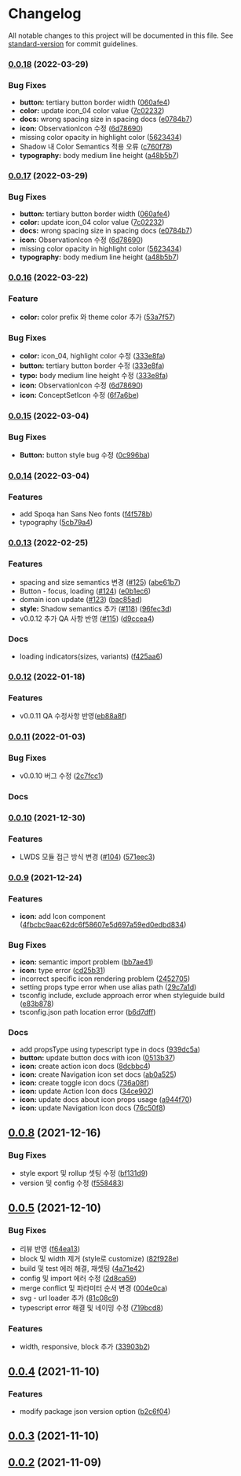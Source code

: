 # Changelog

All notable changes to this project will be documented in this file. See [standard-version](https://github.com/conventional-changelog/standard-version) for commit guidelines.

### [0.0.18](https://github.com/linewalks/lwds/compare/v0.0.15...v0.0.18) (2022-03-29)


### Bug Fixes

* **button:** tertiary button border width ([060afe4](https://github.com/linewalks/lwds/commit/060afe4d2ae524b24284268c451540b0247b20b2))
* **color:** update icon_04 color value ([7c02232](https://github.com/linewalks/lwds/commit/7c022329a878068dfb38117bacba358e3ee96158))
* **docs:** wrong spacing size in spacing docs ([e0784b7](https://github.com/linewalks/lwds/commit/e0784b70d36c6e009da941e1512d4e39a5bf7ab1))
* **icon:** ObservationIcon 수정 ([6d78690](https://github.com/linewalks/lwds/commit/6d78690cdc252cf82262ce6d02367284c67451fd))
* missing color opacity in highlight color ([5623434](https://github.com/linewalks/lwds/commit/562343497d3d28c14143b235805b0d97724c7153))
* Shadow 내 Color Semantics 적용 오류 ([c760f78](https://github.com/linewalks/lwds/commit/c760f78c814ca66cd20cd0324696ee5a01d45719))
* **typography:** body medium line height ([a48b5b7](https://github.com/linewalks/lwds/commit/a48b5b7fcab3a68c4521e9aff4002dfc0b51da94))

### [0.0.17](https://github.com/linewalks/lwds/compare/v0.0.15...v0.0.17) (2022-03-29)

### Bug Fixes

- **button:** tertiary button border width ([060afe4](https://github.com/linewalks/lwds/commit/060afe4d2ae524b24284268c451540b0247b20b2))
- **color:** update icon_04 color value ([7c02232](https://github.com/linewalks/lwds/commit/7c022329a878068dfb38117bacba358e3ee96158))
- **docs:** wrong spacing size in spacing docs ([e0784b7](https://github.com/linewalks/lwds/commit/e0784b70d36c6e009da941e1512d4e39a5bf7ab1))
- **icon:** ObservationIcon 수정 ([6d78690](https://github.com/linewalks/lwds/commit/6d78690cdc252cf82262ce6d02367284c67451fd))
- missing color opacity in highlight color ([5623434](https://github.com/linewalks/lwds/commit/562343497d3d28c14143b235805b0d97724c7153))
- **typography:** body medium line height ([a48b5b7](https://github.com/linewalks/lwds/commit/a48b5b7fcab3a68c4521e9aff4002dfc0b51da94))

### [0.0.16](https://github.com/linewalks/lwds/compare/v0.0.15...v0.0.16) (2022-03-22)

### Feature

- **color:** color prefix 와 theme color 추가 ([53a7f57](https://github.com/linewalks/lwds/pull/140))

### Bug Fixes

- **color:** icon_04, highlight color 수정 ([333e8fa](https://github.com/linewalks/lwds/pull/139))
- **button:** tertiary button border 수정 ([333e8fa](https://github.com/linewalks/lwds/pull/139))
- **typo:** body medium line height 수정 ([333e8fa](https://github.com/linewalks/lwds/pull/139))
- **icon:** ObservationIcon 수정 ([6d78690](https://github.com/linewalks/lwds/commit/6d78690cdc252cf82262ce6d02367284c67451fd))
- **icon:** ConceptSetIcon 수정 ([6f7a6be](https://github.com/linewalks/lwds/pull/133))

### [0.0.15](https://github.com/linewalks/lwds/compare/v0.0.14...v0.0.15) (2022-03-04)

### Bug Fixes

- **Button:** button style bug 수정 ([0c996ba](https://github.com/linewalks/lwds/commit/0c996babcc70b8c7ece2f63dc2c4eb37d28e917b))

### [0.0.14](https://github.com/linewalks/lwds/compare/v0.0.8...v0.0.14) (2022-03-04)

### Features

- add Spoqa han Sans Neo fonts ([f4f578b](https://github.com/linewalks/lwds/commit/f4f578bc9ecf7925cb4abba8aa55b81c4cd7c9ae))
- typography ([5cb79a4](https://github.com/linewalks/lwds/commit/5cb79a4b3ee896107927a93e1ccb16a9a8b0d355))

### [0.0.13](https://github.com/linewalks/lwds/compare/v0.0.8...v0.0.13) (2022-02-25)

### Features

- spacing and size semantics 변경 ([#125](https://github.com/linewalks/lwds/pull/125)) ([abe61b7](https://github.com/linewalks/lwds/commit/abe61b79db0fe4bb337604379e4b58ca1c4dae78))
- Button - focus, loading ([#124](https://github.com/linewalks/lwds/pull/124)) ([e0b1ec6](https://github.com/linewalks/lwds/commit/e0b1ec6158b5b49a94213a31b229cfd016db60a3))
- domain icon update ([#123](https://github.com/linewalks/lwds/pull/123)) ([bac85ad](https://github.com/linewalks/lwds/commit/bac85ad133673a17b77b2009759b224d9a67f617))
- **style:** Shadow semantics 추가 ([#118](https://github.com/linewalks/lwds/issues/118)) ([96fec3d](https://github.com/linewalks/lwds/commit/96fec3d5a35ccf723a07adb19141f4668f29e22d))
- v0.0.12 추가 QA 사항 반영 ([#115](https://github.com/linewalks/lwds/issues/115)) ([d9ccea4](https://github.com/linewalks/lwds/commit/d9ccea429c7090a9a276a652b2ac9478818192c7))

### Docs

- loading indicators(sizes, variants) ([f425aa6](https://github.com/linewalks/lwds/commit/f425aa6966947bfcede1d57d84fb6c4124ccc71c))

### [0.0.12](https://github.com/linewalks/lwds/compare/v0.0.11...v0.0.12) (2022-01-18)

### Features

- v0.0.11 QA 수정사항 반영([eb88a8f](https://github.com/linewalks/lwds/commit/eb88a8fbc436112f1c497352de173519281de3b9))

### [0.0.11](https://github.com/linewalks/lwds/compare/v0.0.10...v0.0.11) (2022-01-03)

### Bug Fixes

- v0.0.10 버그 수정 ([2c7fcc1](https://github.com/linewalks/lwds/commit/2c7fcc1f5295811f56607912ac0ea0ed68146882))

### Docs

### [0.0.10](https://github.com/linewalks/lwds/compare/v0.0.9...v0.0.10) (2021-12-30)

### Features

- LWDS 모듈 접근 방식 변경 ([#104](https://github.com/linewalks/lwds/issues/104)) ([571eec3](https://github.com/linewalks/lwds/commit/571eec3aa66690c93d596ed4f87223ab1b7938f1))

### [0.0.9](https://github.com/linewalks/lwds/compare/v0.0.8...v0.0.9) (2021-12-24)

### Features

- **icon:** add Icon component ([4fbcbc9aac62dc6f58607e5d697a59ed0edbd834](https://github.com/linewalks/lwds/commit/4fbcbc9aac62dc6f58607e5d697a59ed0edbd834))

### Bug Fixes

- **icon:** semantic import problem ([bb7ae41](https://github.com/linewalks/lwds/commit/bb7ae41ce086d81354ddb8667f4806396d73102d))
- **icon:** type error ([cd25b31](https://github.com/linewalks/lwds/commit/cd25b3132859deddfac08ac9376ed545798e01de))
- incorrect specific icon rendering problem ([2452705](https://github.com/linewalks/lwds/commit/24527053b3f00c61c9f65e987c819094af8edaa2))
- setting props type error when use alias path ([29c7a1d](https://github.com/linewalks/lwds/commit/29c7a1dc223bfd22600d99c71d031f533c087a43))
- tsconfig include, exclude approach error when styleguide build ([e83b878](https://github.com/linewalks/lwds/commit/e83b878995856ebf50358f254473a9edee9a3a0d))
- tsconfig.json path location error ([b6d7dff](https://github.com/linewalks/lwds/commit/b6d7dff1df310a36915447e9b1ac8dd55a917922))

### Docs

- add propsType using typescript type in docs ([939dc5a](https://github.com/linewalks/lwds/commit/939dc5a502737193ecf90916af62ea82e67c2867))
- **button:** update button docs with icon ([0513b37](https://github.com/linewalks/lwds/commit/0513b377c7f07657b94b9085fb1f7514bbe848b4))
- **icon:** create action icon docs ([8dcbbc4](https://github.com/linewalks/lwds/commit/8dcbbc4f0d4ab5cbafaac5ab69e226f17de40a7b))
- **icon:** create Navigation icon set docs ([ab0a525](https://github.com/linewalks/lwds/commit/ab0a5259c4ae43c7ae75ff53fb4255d3a986c3da))
- **icon:** create toggle icon docs ([736a08f](https://github.com/linewalks/lwds/commit/736a08fea03393b832932fbaee6b445fb00c462b))
- **icon:** update Action Icon docs ([34ce902](https://github.com/linewalks/lwds/commit/34ce9024aaf85c2c08d4e2f828b7d85dc4005868))
- **icon:** update docs about icon props usage ([a944f70](https://github.com/linewalks/lwds/commit/a944f70c9772a139d1ccb61f0d95a84015bf9e18))
- **icon:** update Navigation Icon docs ([76c50f8](https://github.com/linewalks/lwds/commit/76c50f8dd8a29a2adb6639fd7dc2be335194f192))

## [0.0.8](https://github.com/linewalks/lwds/compare/v0.0.5...v0.0.8) (2021-12-16)

### Bug Fixes

- style export 및 rollup 셋팅 수정 ([bf131d9](https://github.com/linewalks/lwds/commit/bf131d9b77591f5dc5a9734b8d7acd7bb52973ff))
- version 및 config 수정 ([f558483](https://github.com/linewalks/lwds/commit/f55848321afdc714d7ca7158c935337430fbf983))

## [0.0.5](https://github.com/linewalks/lwds/compare/v0.0.4...v0.0.5) (2021-12-10)

### Bug Fixes

- 리뷰 반영 ([f64ea13](https://github.com/linewalks/lwds/commit/f64ea137f3002c2c90104cba9ac8d4fa92e30d63))
- block 및 width 제거 (style로 customize) ([82f928e](https://github.com/linewalks/lwds/commit/82f928edb20c0af116c49bf0cb7cdbea5aa0101e))
- build 및 test 에러 해결, 재셋팅 ([4a71e42](https://github.com/linewalks/lwds/commit/4a71e42887a90cf2006287b17952afe0e192e364))
- config 및 import 에러 수정 ([2d8ca59](https://github.com/linewalks/lwds/commit/2d8ca59ba5b07a16b49dcf76f7aa1fdcccd237c2))
- merge conflict 및 파라미터 순서 변경 ([004e0ca](https://github.com/linewalks/lwds/commit/004e0ca7ad5aa296ab3d9d04ea42b6f9310bd989))
- svg - url loader 추가 ([81c08c9](https://github.com/linewalks/lwds/commit/81c08c94d2eb1b4c187241d04c695034a386b51b))
- typescript error 해결 및 네이밍 수정 ([719bcd8](https://github.com/linewalks/lwds/commit/719bcd8b41dd38aa3bff847744257e9a6635ea6c))

### Features

- width, responsive, block 추가 ([33903b2](https://github.com/linewalks/lwds/commit/33903b226b20624376f614c6a2bd47a71ff6f830))

## [0.0.4](https://github.com/linewalks/lwds/compare/v0.0.3...v0.0.4) (2021-11-10)

### Features

- modify package json version option ([b2c6f04](https://github.com/linewalks/lwds/commit/b2c6f043efdd8c87a8fd2bf49eb325049c8e45ec))

## [0.0.3](https://github.com/linewalks/lwds/compare/v0.0.2...v0.0.3) (2021-11-10)

## [0.0.2](https://github.com/linewalks/lwds/compare/0.0.1...0.0.2) (2021-11-09)
